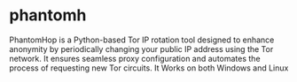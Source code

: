 # phantomh
PhantomHop is a Python-based Tor IP rotation tool designed to enhance anonymity by periodically changing your public IP address using the Tor network. It ensures seamless proxy configuration and automates the process of requesting new Tor circuits. It Works on both Windows and Linux
